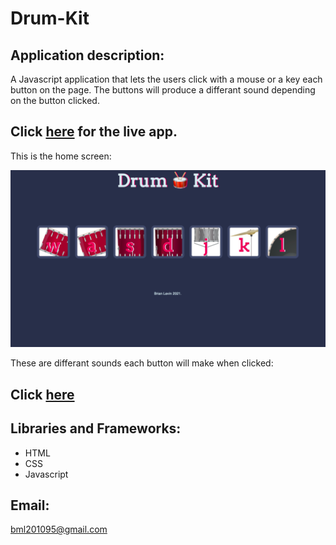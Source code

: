 # Drum-Kit

 
 ## Application description:

A Javascript  application that lets the users  click with a mouse or a key  each button on the page. The buttons will  produce a differant sound depending on the button clicked. 
 

 ## Click [here]( https://brianlevin.github.io/Drum-Kit/) for the live app. 
 
 This is the home screen:
 
 ![Home Screenshot](images/home.png)
 
 These are differant sounds each button will make when clicked:
 
## Click [here](https://drive.google.com/file/d/1UjyVS5TsmuHTYbb052fLtU1xjosxhSly/view?usp=sharing)
  
  

     
## Libraries and Frameworks:

- HTML
- CSS
- Javascript

## Email:

bml201095@gmail.com
